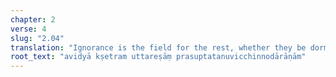 ```yaml
---
chapter: 2
verse: 4
slug: "2.04"
translation: "Ignorance is the field for the rest, whether they be dormant, suppressed, weakened, or aroused."
root_text: "avidyā kṣetram uttareṣāṃ prasuptatanuvicchinnodārāṇām"
---
```


